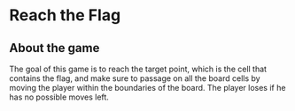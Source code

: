 # Reach the Flag

## About the game
The goal of this game is to reach the target point, which is the cell that contains the flag, and make sure to passage on all the board cells by moving the player within the boundaries of the board.
The player loses if he has no possible moves left.
